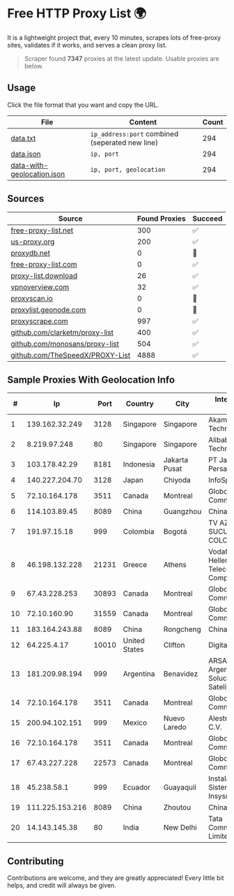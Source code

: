 
# Free HTTP Proxy List 🌍

It is a lightweight project that, every 10 minutes, scrapes lots of free-proxy sites, validates if it works, and serves a clean proxy list.


> Scraper found **7347** proxies at the latest update. Usable proxies are below.

## Usage

Click the file format that you want and copy the URL.


|File|Content|Count|
|----|-------|-----|
|[data.txt](https://raw.githubusercontent.com/themiralay/Proxy-List-World/master/data.txt)|`ip_address:port` combined (seperated new line)|294|
|[data.json](https://raw.githubusercontent.com/themiralay/Proxy-List-World/master/data.json)|`ip, port`|294|
|[data-with-geolocation.json](https://raw.githubusercontent.com/themiralay/Proxy-List-World/master/data-with-geolocation.json)|`ip, port, geolocation`|294|

## Sources

|Source|Found Proxies|Succeed|
|------|-------------|-------|
|[free-proxy-list.net](https://free-proxy-list.net)|300|✅|
|[us-proxy.org](https://www.us-proxy.org)|200|✅|
|[proxydb.net](http://proxydb.net)|0|🚫|
|[free-proxy-list.com](https://free-proxy-list.com/?page=&port=&type%5B%5D=http&type%5B%5D=https&up_time=0&search=Search)|0|✅|
|[proxy-list.download](https://www.proxy-list.download/HTTP)|26|✅|
|[vpnoverview.com](https://vpnoverview.com/privacy/anonymous-browsing/free-proxy-servers)|32|✅|
|[proxyscan.io](https://www.proxyscan.io)|0|🚫|
|[proxylist.geonode.com](https://proxylist.geonode.com/api/proxy-list?limit=300&page=1&sort_by=lastChecked&sort_type=desc&protocols=http,https)|0|🚫|
|[proxyscrape.com](https://api.proxyscrape.com/v2/?request=displayproxies&protocol=http&timeout=10000&country=all&ssl=all&anonymity=all)|997|✅|
|[github.com/clarketm/proxy-list](https://raw.githubusercontent.com/clarketm/proxy-list/master/proxy-list-raw.txt)|400|✅|
|[github.com/monosans/proxy-list](https://raw.githubusercontent.com/monosans/proxy-list/main/proxies/http.txt)|504|✅|
|[github.com/TheSpeedX/PROXY-List](https://raw.githubusercontent.com/TheSpeedX/PROXY-List/master/http.txt)|4888|✅|


## Sample Proxies With Geolocation Info

|#|Ip|Port|Country|City|Internet Service Provider|
|-|--|----|-------|----|-------------------------|
|1|139.162.32.249|3128|Singapore|Singapore|Akamai Technologies, Inc.|
|2|8.219.97.248|80|Singapore|Singapore|Alibaba (US) Technology Co., Ltd.|
|3|103.178.42.29|8181|Indonesia|Jakarta Pusat|PT Jaring Solusi Persada|
|4|140.227.204.70|3128|Japan|Chiyoda|InfoSphere|
|5|72.10.164.178|3511|Canada|Montreal|GloboTech Communications|
|6|114.103.89.45|8089|China|Guangzhou|Chinanet|
|7|191.97.15.18|999|Colombia|Bogotá|TV AZTECA SUCURSAL COLOMBIA|
|8|46.198.132.228|21231|Greece|Athens|Vodafone-panafon Hellenic Telecommunications Company SA|
|9|67.43.228.253|30893|Canada|Montreal|GloboTech Communications|
|10|72.10.160.90|31559|Canada|Montreal|GloboTech Communications|
|11|183.164.243.88|8089|China|Rongcheng|Chinanet|
|12|64.225.4.17|10010|United States|Clifton|DigitalOcean, LLC|
|13|181.209.98.194|999|Argentina|Benavidez|ARSAT - Empresa Argentina de Soluciones Satelitales S.A|
|14|72.10.164.178|3511|Canada|Montreal|GloboTech Communications|
|15|200.94.102.151|999|Mexico|Nuevo Laredo|Alestra, S. de R.L. de C.V.|
|16|72.10.164.178|3511|Canada|Montreal|GloboTech Communications|
|17|67.43.227.228|22573|Canada|Montreal|GloboTech Communications|
|18|45.238.58.1|999|Ecuador|Guayaquil|Instalacion De Sistemas EN Redes Insysred S.A.|
|19|111.225.153.216|8089|China|Zhoutou|China Telecom|
|20|14.143.145.38|80|India|New Delhi|Tata Communications Limited|



## Contributing

Contributions are welcome, and they are greatly appreciated! Every
little bit helps, and credit will always be given.


